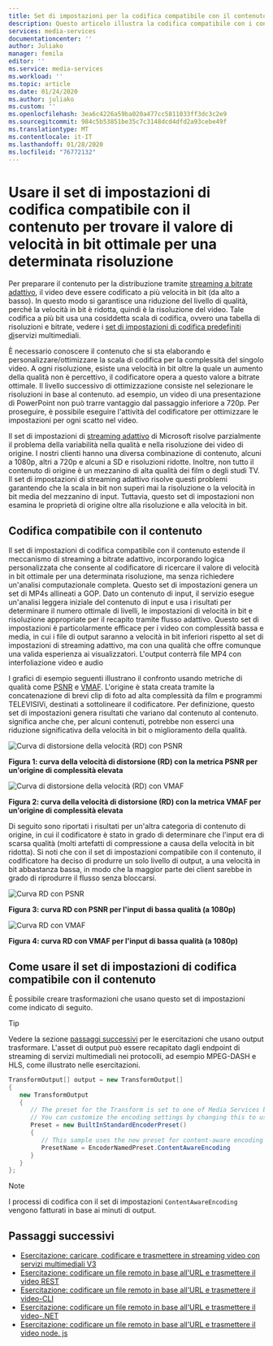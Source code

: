 ```yaml
---
title: Set di impostazioni per la codifica compatibile con il contenuto-servizi multimediali di Azure
description: Questo articolo illustra la codifica compatibile con i contenuti in Servizi multimediali di Microsoft Azure V3.
services: media-services
documentationcenter: ''
author: Juliako
manager: femila
editor: ''
ms.service: media-services
ms.workload: ''
ms.topic: article
ms.date: 01/24/2020
ms.author: juliako
ms.custom: ''
ms.openlocfilehash: 3ea6c4226a59ba020a477cc5811033ff3dc3c2e9
ms.sourcegitcommit: 984c5b53851be35c7c3148dcd4dfd2a93cebe49f
ms.translationtype: MT
ms.contentlocale: it-IT
ms.lasthandoff: 01/28/2020
ms.locfileid: "76772132"
---
```

# <a name="use-the-content-aware-encoding-preset-to-find-the-optimal-bitrate-value-for-a-given-resolution"></a>Usare il set di impostazioni di codifica compatibile con il contenuto per trovare il valore di velocità in bit ottimale per una determinata risoluzione

Per preparare il contenuto per la distribuzione tramite [streaming a bitrate adattivo](https://en.wikipedia.org/wiki/Adaptive_bitrate_streaming), il video deve essere codificato a più velocità in bit (da alto a basso). In questo modo si garantisce una riduzione del livello di qualità, perché la velocità in bit è ridotta, quindi è la risoluzione del video. Tale codifica a più bit usa una cosiddetta scala di codifica, ovvero una tabella di risoluzioni e bitrate, vedere i [set di impostazioni di codifica predefiniti di](https://docs.microsoft.com/rest/api/media/transforms/createorupdate#encodernamedpreset)servizi multimediali.

È necessario conoscere il contenuto che si sta elaborando e personalizzare/ottimizzare la scala di codifica per la complessità del singolo video. A ogni risoluzione, esiste una velocità in bit oltre la quale un aumento della qualità non è percettivo, il codificatore opera a questo valore a bitrate ottimale. Il livello successivo di ottimizzazione consiste nel selezionare le risoluzioni in base al contenuto. ad esempio, un video di una presentazione di PowerPoint non può trarre vantaggio dal passaggio inferiore a 720p. Per proseguire, è possibile eseguire l'attività del codificatore per ottimizzare le impostazioni per ogni scatto nel video. 

Il set di impostazioni di [streaming adattivo](autogen-bitrate-ladder.md) di Microsoft risolve parzialmente il problema della variabilità nella qualità e nella risoluzione dei video di origine. I nostri clienti hanno una diversa combinazione di contenuto, alcuni a 1080p, altri a 720p e alcuni a SD e risoluzioni ridotte. Inoltre, non tutto il contenuto di origine è un mezzanino di alta qualità dei film o degli studi TV. Il set di impostazioni di streaming adattivo risolve questi problemi garantendo che la scala in bit non superi mai la risoluzione o la velocità in bit media del mezzanino di input. Tuttavia, questo set di impostazioni non esamina le proprietà di origine oltre alla risoluzione e alla velocità in bit.

## <a name="the-content-aware-encoding"></a>Codifica compatibile con il contenuto 

Il set di impostazioni di codifica compatibile con il contenuto estende il meccanismo di streaming a bitrate adattivo, incorporando logica personalizzata che consente al codificatore di ricercare il valore di velocità in bit ottimale per una determinata risoluzione, ma senza richiedere un'analisi computazionale completa. Questo set di impostazioni genera un set di MP4s allineati a GOP. Dato un contenuto di input, il servizio esegue un'analisi leggera iniziale del contenuto di input e usa i risultati per determinare il numero ottimale di livelli, le impostazioni di velocità in bit e risoluzione appropriate per il recapito tramite flusso adattivo. Questo set di impostazioni è particolarmente efficace per i video con complessità bassa e media, in cui i file di output saranno a velocità in bit inferiori rispetto al set di impostazioni di streaming adattivo, ma con una qualità che offre comunque una valida esperienza ai visualizzatori. L'output conterrà file MP4 con interfoliazione video e audio

I grafici di esempio seguenti illustrano il confronto usando metriche di qualità come [PSNR](https://en.wikipedia.org/wiki/Peak_signal-to-noise_ratio) e [VMAF](https://en.wikipedia.org/wiki/Video_Multimethod_Assessment_Fusion). L'origine è stata creata tramite la concatenazione di brevi clip di foto ad alta complessità da film e programmi TELEVISIVi, destinati a sottolineare il codificatore. Per definizione, questo set di impostazioni genera risultati che variano dal contenuto al contenuto. significa anche che, per alcuni contenuti, potrebbe non esserci una riduzione significativa della velocità in bit o miglioramento della qualità.

![Curva di distorsione della velocità (RD) con PSNR](media/content-aware-encoding/msrv1.png)

**Figura 1: curva della velocità di distorsione (RD) con la metrica PSNR per un'origine di complessità elevata**

![Curva di distorsione della velocità (RD) con VMAF](media/content-aware-encoding/msrv2.png)

**Figura 2: curva della velocità di distorsione (RD) con la metrica VMAF per un'origine di complessità elevata**

Di seguito sono riportati i risultati per un'altra categoria di contenuto di origine, in cui il codificatore è stato in grado di determinare che l'input era di scarsa qualità (molti artefatti di compressione a causa della velocità in bit ridotta). Si noti che con il set di impostazioni compatibile con il contenuto, il codificatore ha deciso di produrre un solo livello di output, a una velocità in bit abbastanza bassa, in modo che la maggior parte dei client sarebbe in grado di riprodurre il flusso senza bloccarsi.

![Curva RD con PSNR](media/content-aware-encoding/msrv3.png)

**Figura 3: curva RD con PSNR per l'input di bassa qualità (a 1080p)**

![Curva RD con VMAF](media/content-aware-encoding/msrv4.png)

**Figura 4: curva RD con VMAF per l'input di bassa qualità (a 1080p)**

## <a name="how-to-use-the-content-aware-encoding-preset"></a>Come usare il set di impostazioni di codifica compatibile con il contenuto 

È possibile creare trasformazioni che usano questo set di impostazioni come indicato di seguito. 

> [!TIP]
> Vedere la sezione [passaggi successivi](#next-steps) per le esercitazioni che usano output trasformare. L'asset di output può essere recapitato dagli endpoint di streaming di servizi multimediali nei protocolli, ad esempio MPEG-DASH e HLS, come illustrato nelle esercitazioni.


```csharp
TransformOutput[] output = new TransformOutput[]
{
   new TransformOutput
   {
      // The preset for the Transform is set to one of Media Services built-in sample presets.
      // You can customize the encoding settings by changing this to use "StandardEncoderPreset" class.
      Preset = new BuiltInStandardEncoderPreset()
      {
         // This sample uses the new preset for content-aware encoding
         PresetName = EncoderNamedPreset.ContentAwareEncoding
      }
   }
};
```

> [!NOTE]
> I processi di codifica con il set di impostazioni `ContentAwareEncoding` vengono fatturati in base ai minuti di output. 

## <a name="next-steps"></a>Passaggi successivi

* [Esercitazione: caricare, codificare e trasmettere in streaming video con servizi multimediali V3](stream-files-tutorial-with-api.md)
* [Esercitazione: codificare un file remoto in base all'URL e trasmettere il video REST](stream-files-tutorial-with-rest.md)
* [Esercitazione: codificare un file remoto in base all'URL e trasmettere il video-CLI](stream-files-cli-quickstart.md)
* [Esercitazione: codificare un file remoto in base all'URL e trasmettere il video-.NET](stream-files-dotnet-quickstart.md)
* [Esercitazione: codificare un file remoto in base all'URL e trasmettere il video node. js](stream-files-nodejs-quickstart.md)
